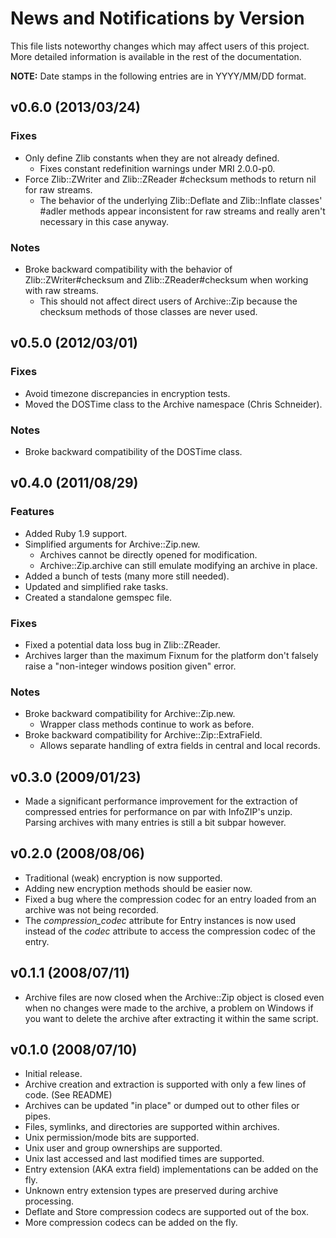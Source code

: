 # News and Notifications by Version

This file lists noteworthy changes which may affect users of this project.  More
detailed information is available in the rest of the documentation.

**NOTE:** Date stamps in the following entries are in YYYY/MM/DD format.


## v0.6.0 (2013/03/24)

### Fixes

* Only define Zlib constants when they are not already defined.
  * Fixes constant redefinition warnings under MRI 2.0.0-p0.
* Force Zlib::ZWriter and Zlib::ZReader #checksum methods to return nil for raw
  streams.
  * The behavior of the underlying Zlib::Deflate and Zlib::Inflate classes'
    #adler methods appear inconsistent for raw streams and really aren't
    necessary in this case anyway.

### Notes

* Broke backward compatibility with the behavior of Zlib::ZWriter#checksum and
  Zlib::ZReader#checksum when working with raw streams.
  * This should not affect direct users of Archive::Zip because the checksum
    methods of those classes are never used.

## v0.5.0 (2012/03/01)

### Fixes

* Avoid timezone discrepancies in encryption tests.
* Moved the DOSTime class to the Archive namespace (Chris Schneider).

### Notes

* Broke backward compatibility of the DOSTime class.

## v0.4.0 (2011/08/29)

### Features

* Added Ruby 1.9 support.
* Simplified arguments for Archive::Zip.new.
  * Archives cannot be directly opened for modification.
  * Archive::Zip.archive can still emulate modifying an archive in place.
* Added a bunch of tests (many more still needed).
* Updated and simplified rake tasks.
* Created a standalone gemspec file.

### Fixes

* Fixed a potential data loss bug in Zlib::ZReader.
* Archives larger than the maximum Fixnum for the platform don't falsely raise a
  "non-integer windows position given" error.

### Notes

* Broke backward compatibility for Archive::Zip.new.
  * Wrapper class methods continue to work as before.
* Broke backward compatibility for Archive::Zip::ExtraField.
  * Allows separate handling of extra fields in central and local records.

## v0.3.0 (2009/01/23)

* Made a significant performance improvement for the extraction of compressed
  entries for performance on par with InfoZIP's unzip.  Parsing archives with
  many entries is still a bit subpar however.


## v0.2.0 (2008/08/06)

* Traditional (weak) encryption is now supported.
* Adding new encryption methods should be easier now.
* Fixed a bug where the compression codec for an entry loaded from an archive
  was not being recorded.
* The _compression_codec_ attribute for Entry instances is now used instead of
  the _codec_ attribute to access the compression codec of the entry.


## v0.1.1 (2008/07/11)

* Archive files are now closed when the Archive::Zip object is closed even when
  no changes were made to the archive, a problem on Windows if you want to
  delete the archive after extracting it within the same script.


## v0.1.0 (2008/07/10)

* Initial release.
* Archive creation and extraction is supported with only a few lines of code.
  (See README)
* Archives can be updated "in place" or dumped out to other files or pipes.
* Files, symlinks, and directories are supported within archives.
* Unix permission/mode bits are supported.
* Unix user and group ownerships are supported.
* Unix last accessed and last modified times are supported.
* Entry extension (AKA extra field) implementations can be added on the fly.
* Unknown entry extension types are preserved during archive processing.
* Deflate and Store compression codecs are supported out of the box.
* More compression codecs can be added on the fly.
